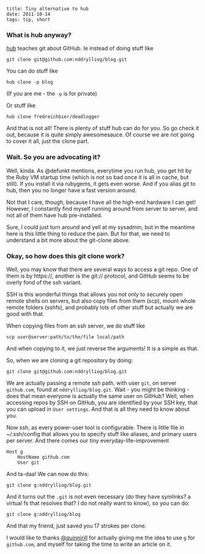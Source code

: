     title: Tiny alternative to hub
    date: 2011-10-14
    tags: tip, short

### What is hub anyway?

[hub](http://defunkt.io/hub/) teaches git about GitHub. Ie instead of doing stuff like

    git clone git@github.com:nddrylliog/blog.git

You can do stuff like

    hub clone -p blog

(If you are me - the `-p` is for private)

Or stuff like

    hub clone fredreichbier/deadlogger

And that is not all! There is plenty of stuff hub can do for you. So go check it out, because
it is quite simply awesomesauce. Of course we are not going to cover it all, just the clone part.

### Wait. So you are advocating it?

Well, kinda. As @defunkt mentions, everytime you run hub, you get hit by the Ruby VM startup
time (which is not so bad once it is all in cache, but still). If you install it via rubygems,
it gets even worse. And if you alias git to hub, then you no longer have a fast version around.

Not that I care, though, because I have all the high-end hardware I can get! However, I constantly
find myself running around from server to server, and not all of them have hub pre-installed.

Sure, I could just turn around and yell at my sysadmin, but in the meantime here is this little
thing to reduce the pain. But for that, we need to understand a bit more about the git-clone above.

### Okay, so how does this git clone work?

Well, you may know that there are several ways to access a git repo. One of them is by https://,
another is the git:// protocol, and GitHub seems to be overly fond of the ssh variant.

SSH is this wonderful things that allows you not only to securely open remote shells on servers,
but also copy files from them (scp), mount whole remote folders (sshfs), and probably lots of
other stuff but actually we are good with that.

When copying files from an ssh server, we do stuff like

    scp user@server:path/to/the/file local/path

And when copying to it, we just reverse the arguments! It is a simple as that.

So, when we are cloning a git repository by doing:

    git clone git@github.com:nddrylliog/blog.git

We are actually passing a remote ssh path, with user `git`, on server `github.com`, found
at `nddrylliog/blog.git`. Wait - you might be thinking - does that mean everyone is actually
the same user on GitHub? Well, when accessing repos by SSH on GitHub, you are identified by
your SSH key, that you can upload in `User settings`. And that is all they need to know about you.

Now ssh, as every power-user tool is configurable. There is little file in ~/.ssh/config
that allows you to specify stuff like aliases, and primary users per server. And there
comes our tiny everyday-life-improvement

    Host g
        HostName github.com
        User git

And ta-daa! We can now do this:

    git clone g:nddrylliog/blog.git

And it turns out the `.git` is not even necessary (do they have symlinks? a virtual fs that
resolves that? I do not really want to know), so you can do:

    git clone g:nddrylliog/blog

And that my friend, just saved you 17 strokes per clone.

I would like to thanks [@quinnirill](https://twitter.com/quinnirill) for actually giving
me the idea to use `g` for `github.com`, and myself for taking the time to write an article on it.
